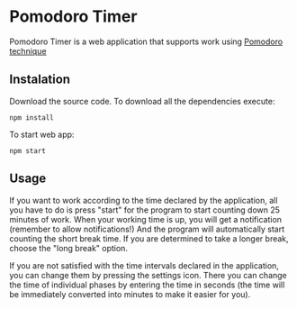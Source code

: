 # Pomodoro Timer
Pomodoro Timer is a web application that supports work using [Pomodoro technique](https://en.wikipedia.org/wiki/Pomodoro_Technique)

## Instalation
Download the source code.
To download all the dependencies execute:
```
npm install
```

To start web app:
```
npm start
```

## Usage
If you want to work according to the time declared by the application, all you have to do is press "start" for the program to start counting down 25 minutes of work.
When your working time is up, you will get a notification (remember to allow notifications!) And the program will automatically start counting the short break time.
If you are determined to take a longer break, choose the "long break" option.

If you are not satisfied with the time intervals declared in the application, you can change them by pressing the settings icon.
There you can change the time of individual phases by entering the time in seconds (the time will be immediately converted into minutes to make it easier for you).
